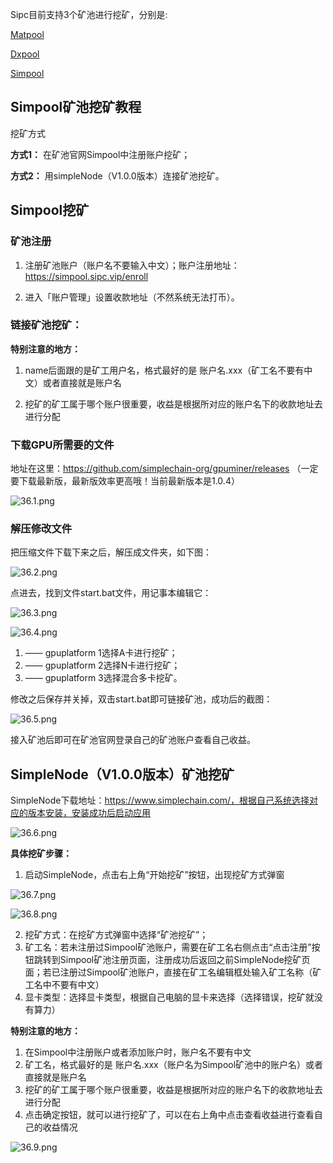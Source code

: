 Sipc目前支持3个矿池进行挖矿，分别是:

[Matpool](https://matpool.io)

[Dxpool](https://www.dxpool.com/login)

[Simpool](https://simpool.sipc.vip)

## Simpool矿池挖矿教程

挖矿方式

**方式1：** 在矿池官网Simpool中注册账户挖矿；

**方式2：** 用simpleNode（V1.0.0版本）连接矿池挖矿。

## Simpool挖矿

### 矿池注册

1. 注册矿池账户（账户名不要输入中文）；账户注册地址：https://simpool.sipc.vip/enroll

2. 进入「账户管理」设置收款地址（不然系统无法打币）。

### 链接矿池挖矿：

**特别注意的地方：**

1. name后面跟的是矿工用户名，格式最好的是 账户名.xxx（矿工名不要有中文）或者直接就是账户名

2. 挖矿的矿工属于哪个账户很重要，收益是根据所对应的账户名下的收款地址去进行分配

### 下载GPU所需要的文件

地址在这里：https://github.com/simplechain-org/gpuminer/releases （一定要下载最新版，最新版效率更高哦！当前最新版本是1.0.4）

![36.1.png](36.1.png)

### 解压修改文件

把压缩文件下载下来之后，解压成文件夹，如下图：

![36.2.png](36.2.png)


点进去，找到文件start.bat文件，用记事本编辑它：

![36.3.png](36.3.png)


![36.4.png](36.4.png)

1. —— gpuplatform 1选择A卡进行挖矿；
2. —— gpuplatform 2选择N卡进行挖矿；
3. —— gpuplatform 3选择混合多卡挖矿。

修改之后保存并关掉，双击start.bat即可链接矿池，成功后的截图：

![36.5.png](36.5.png)

接入矿池后即可在矿池官网登录自己的矿池账户查看自己收益。

## SimpleNode（V1.0.0版本）矿池挖矿

SimpleNode下载地址：https://www.simplechain.com/，根据自己系统选择对应的版本安装，安装成功后启动应用

![36.6.png](36.6.png)

**具体挖矿步骤：**

1. 启动SimpleNode，点击右上角“开始挖矿”按钮，出现挖矿方式弹窗

![36.7.png](36.7.png)


![36.8.png](36.8.png)

2. 挖矿方式：在挖矿方式弹窗中选择“矿池挖矿”；
3. 矿工名：若未注册过Simpool矿池账户，需要在矿工名右侧点击“点击注册”按钮跳转到Simpool矿池注册页面，注册成功后返回之前SimpleNode挖矿页面；若已注册过Simpool矿池账户，直接在矿工名编辑框处输入矿工名称（矿工名中不要有中文）
4. 显卡类型：选择显卡类型，根据自己电脑的显卡来选择（选择错误，挖矿就没有算力）

**特别注意的地方：**

1. 在Simpool中注册账户或者添加账户时，账户名不要有中文
2. 矿工名，格式最好的是 账户名.xxx（账户名为Simpool矿池中的账户名）或者直接就是账户名
3. 挖矿的矿工属于哪个账户很重要，收益是根据所对应的账户名下的收款地址去进行分配
5. 点击确定按钮，就可以进行挖矿了，可以在右上角中点击查看收益进行查看自己的收益情况

![36.9.png](36.9.png)







